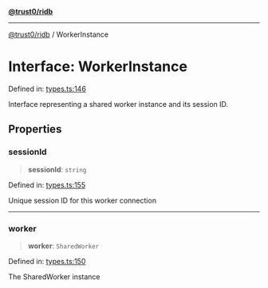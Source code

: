 [**@trust0/ridb**](../README.md)

***

[@trust0/ridb](../README.md) / WorkerInstance

# Interface: WorkerInstance

Defined in: [types.ts:146](https://github.com/trust0-project/RIDB/blob/8ef2acdf8f7728d4b713a8e974a8b0b7bd04144a/packages/ridb/src/types.ts#L146)

Interface representing a shared worker instance and its session ID.

## Properties

### sessionId

> **sessionId**: `string`

Defined in: [types.ts:155](https://github.com/trust0-project/RIDB/blob/8ef2acdf8f7728d4b713a8e974a8b0b7bd04144a/packages/ridb/src/types.ts#L155)

Unique session ID for this worker connection

***

### worker

> **worker**: `SharedWorker`

Defined in: [types.ts:150](https://github.com/trust0-project/RIDB/blob/8ef2acdf8f7728d4b713a8e974a8b0b7bd04144a/packages/ridb/src/types.ts#L150)

The SharedWorker instance
